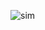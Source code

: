 ![sim](https://user-images.githubusercontent.com/94475720/144307593-4b3ce5e5-2157-41f1-af21-2222584157bb.png)
